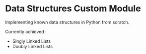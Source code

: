 # Data Structures Custom Module

Implementing known data structures in Python from scratch. 

Currently achieved :
- Singly Linked Lists
- Doubly Linked Lists
